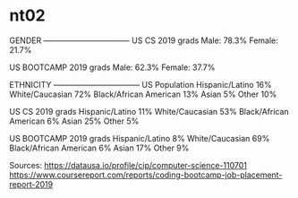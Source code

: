 # nt02

GENDER
———————————
US CS 2019 grads
Male: 78.3%
Female: 21.7%

US BOOTCAMP 2019 grads
Male: 62.3%
Female: 37.7%

ETHNICITY
———————————
US Population
Hispanic/Latino 16%
White/Caucasian 72%
Black/African American 13%
Asian 5%
Other 10%

US CS 2019 grads
Hispanic/Latino 11%
White/Caucasian 53%
Black/African American 6%
Asian 25%
Other 5%

US BOOTCAMP 2019 grads
Hispanic/Latino 8%
White/Caucasian 69%
Black/African American 6%
Asian 17%
Other 9%

Sources:
https://datausa.io/profile/cip/computer-science-110701
https://www.coursereport.com/reports/coding-bootcamp-job-placement-report-2019

